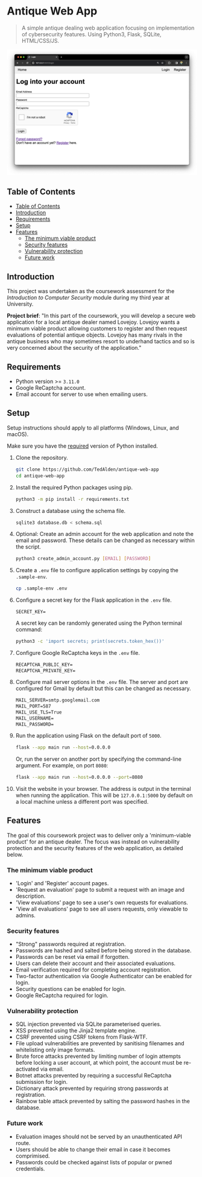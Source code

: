 # Antique Web App

> A simple antique dealing web application focusing on implementation of cybersecurity features. Using Python3, Flask, SQLite, HTML/CSS/JS.

![App screenshot](screenshot.png)

## Table of Contents

- [Table of Contents](#table-of-contents)
- [Introduction](#introduction)
- [Requirements](#requirements)
- [Setup](#setup)
- [Features](#features)
    - [The minimum viable product](#the-minimum-viable-product)
    - [Security features](#security-features)
    - [Vulnerability protection](#vulnerability-protection)
    - [Future work](#future-work)


## Introduction

This project was undertaken as the coursework assessment for the *Introduction to Computer Security* module during my third year at University.

**Project brief**: "In this part of the coursework, you will develop a secure web application for a local antique dealer named Lovejoy. Lovejoy wants a minimum viable product allowing customers to register and then request evaluations of potential antique objects. Lovejoy has many rivals in the antique business who may sometimes resort to underhand tactics and so is very concerned about the security of the application."

## Requirements

- Python version >= `3.11.0`
- Google ReCaptcha account.
- Email account for server to use when emailing users.

## Setup

Setup instructions should apply to all platforms (Windows, Linux, and macOS).

Make sure you have the [required](#requirements) version of Python installed.

1. Clone the repository.

    ```bash
    git clone https://github.com/TedAlden/antique-web-app
    cd antique-web-app
    ```

2. Install the required Python packages using pip.

    ```bash
    python3 -m pip install -r requirements.txt
    ```

3. Construct a database using the schema file.

    ```bash
    sqlite3 database.db < schema.sql
    ```

4. Optional: Create an admin account for the web application and note the email and password. These details can be changed as necessary within the script.

    ```bash
    python3 create_admin_account.py [EMAIL] [PASSWORD]
    ```

5. Create a `.env` file to configure application settings by copying the `.sample-env`.

    ```bash
    cp .sample-env .env
    ```

6. Configure a secret key for the Flask application in the `.env` file.

    ```dosini
    SECRET_KEY=
    ```

    A secret key can be randomly generated using the Python terminal command:

    ```bash
    python3 -c 'import secrets; print(secrets.token_hex())'
    ```

7. Configure Google ReCaptcha keys in the `.env` file.

    ```dosini
    RECAPTCHA_PUBLIC_KEY=
    RECAPTCHA_PRIVATE_KEY=
    ```

8. Configure mail server options in the `.env` file. The server and port are configured for Gmail by default but this can be changed as necessary.

    ```dosini
    MAIL_SERVER=smtp.googlemail.com
    MAIL_PORT=587
    MAIL_USE_TLS=True
    MAIL_USERNAME=
    MAIL_PASSWORD=
    ```

9. Run the application using Flask on the default port of `5000`.

    ```bash
    flask --app main run --host=0.0.0.0
    ```

    Or, run the server on another port by specifying the command-line argument. For example, on port `8080`:

    ```bash
    flask --app main run --host=0.0.0.0 --port=8080
    ```

10. Visit the website in your browser. The address is output in the terminal when running the application. This will be `127.0.0.1:5000` by default on a local machine unless a different port was specified.

## Features

The goal of this coursework project was to deliver only a 'minimum-viable product' for an antique dealer. The focus was instead on vulnerability protection and the security features of the web application, as detailed below.

### The minimum viable product

- 'Login' and 'Register' account pages.
- 'Request an evaluation' page to submit a request with an image and description.
- 'View evaluations' page to see a user's own requests for evaluations.
- 'View all evaluations' page to see all users requests, only viewable to admins.

### Security features

- "Strong" passwords required at registration.
- Passwords are hashed and salted before being stored in the database.
- Passwords can be reset via email if forgotten.
- Users can delete their account and their associated evaluations.
- Email verification required for completing account registration.
- Two-factor authentication via Google Authenticator can be enabled for login.
- Security questions can be enabled for login.
- Google ReCaptcha required for login.

### Vulnerability protection

- SQL injection prevented via SQLite parameterised queries.
- XSS prevented using the Jinja2 template engine.
- CSRF prevented using CSRF tokens from Flask-WTF.
- File upload vulnerabilities are prevented by sanitising filenames and whitelisting only image formats.
- Brute force attacks prevented by limiting number of login attempts before locking a user account, at which point, the account must be re-activated via email.
- Botnet attacks prevented by requiring a successful ReCaptcha submission for login.
- Dictionary attack prevented by requiring strong passwords at registration.
- Rainbow table attack prevented by salting the password hashes in the database.

### Future work

- Evaluation images should not be served by an unauthenticated API route.
- Users should be able to change their email in case it becomes comprimised.
- Passwords could be checked against lists of popular or pwned credentials.
